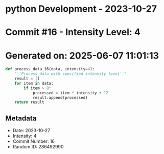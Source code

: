 ﻿# python Development - 2023-10-27
# Commit #16 - Intensity Level: 4
# Generated on: 2025-06-07 11:01:13
```python
def process_data_16(data, intensity=4):
    '''Process data with specified intensity level'''
    result = []
    for item in data:
        if item > 0:
            processed = item * intensity + 12
            result.append(processed)
    return result
```
## Metadata
- Date: 2023-10-27
- Intensity: 4
- Commit Number: 16
- Random ID: 286492990
